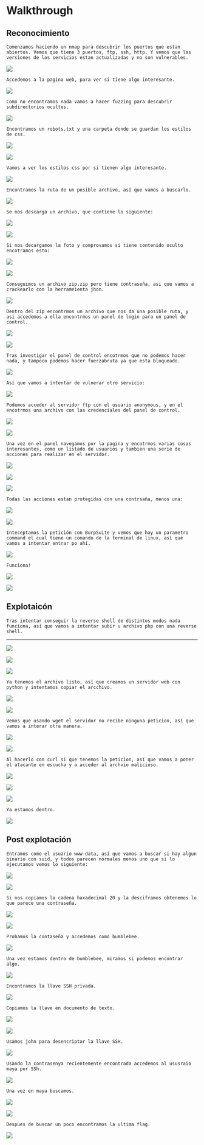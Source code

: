 # Walkthrough

## Reconocimiento 

``Comenzamos haciendo un nmap para descubrir los puertos que estan abiertos. Vemos que tiene 3 puertos, ftp, ssh, http. Y vemos que las versiones de los servicios estan actualizadas y no son vulnerables.``

![](/Assets/walkthrough/2024-03-07_18-19.png)

``Accedemos a la pagina web, para ver si tiene algo interesante.``

![](/Assets/walkthrough/2024-03-07_18-21.png)

``Como no encontramos nada vamos a hacer fuzzing para descubrir subdirectorios ocultos.``

![](/Assets/walkthrough/2024-03-07_18-26.png)

``Encontramos un robots.txt y una carpeta donde se guardan los estilos de css.``

![](/Assets/walkthrough/2024-03-07_18-26_1.png)

![](/Assets/walkthrough/2024-03-07_18-27.png)

``Vamos a ver los estilos css por si tienen algo interesante.``

![](/Assets/walkthrough/2024-03-07_18-28.png)

``Encontramos la ruta de un posible archivo, así que vamos a buscarlo.``

![](/Assets/walkthrough/2024-03-07_18-28_1.png)

``Se nos descarga un archivo, que contiene lo siguiente:``

![](/Assets/walkthrough/2024-03-07_18-30.png)

![](/Assets/walkthrough/2024-03-07_18-34.png)

``Si nos decargamos la foto y comprovamos si tiene contenido oculto encotramos esto:``

![](/Assets/walkthrough/2024-03-07_18-41.png)

![](/Assets/walkthrough/2024-03-07_18-42.png)

``Conseguimos un archivo zip.zip pero tiene contraseña, asi que vamos a crackearlo con la herrameienta jhon.``

![](/Assets/walkthrough/2024-03-07_18-46.png)

``Dentro del zip encontrmos un archivo que nos da una posible ruta, y asi accedemos a ella encontrmos un panel de login para un panel de control.``

![](/Assets/walkthrough/2024-03-07_18-48.png)

![](/Assets/walkthrough/2024-03-07_18-48_1.png)

``Tras investigar el panel de control encotrmos que no podemos hacer nada, y tampoco podemos hacer fuerzabruta ya que esta bloqueado.``

![](/Assets/login.jpg)

``Así que vamos a intentar de vulnerar otro servicio:``

![](/Assets/walkthrough/2024-03-07_18-56.png)

``Podemos acceder al servidor ftp con el usuario anonymous, y en el encotrmos una archivo con las credenciales del panel de control.``

![](/Assets/walkthrough/2024-03-07_18-57.png)

![](/Assets/walkthrough/2024-03-07_18-58.png)

``Una vez en el panel navegamos por la pagina y encotrmos varias cosas interesantes, como un listado de usuarios y tambien una serie de acciones para realizar en el servidor.``

![](/Assets/walkthrough/2024-03-07_18-58_1.png)

![](/Assets/walkthrough/2024-03-08_17-33.png)

![](/Assets/walkthrough/2024-03-08_17-33_1.png)

``Todas las acciones estan protegidas con una contrsaña, menos una:``

![](/Assets/walkthrough/2024-03-08_17-34.png)

![](/Assets/walkthrough/2024-03-08_17-34_1.png)

``Inteceptamos la petición con BurpSuite y vemos que hay un parametro command el cual tiene un comando de la terminal de linux, así que vamos a intentar entrar po ahí.``

![](/Assets/walkthrough/2024-03-08_17-36.png)

``Funciona!``

![](/Assets/walkthrough/2024-03-08_17-37.png)


![](/Assets/walkthrough/2024-03-08_17-39.png)

## Explotaicón
``Tras intentar conseguir la reverse shell de distintos modos nada funciona, así que vamos a intentar subir u archivo php con una reverse shell.``

---

![](/Assets/walkthrough/2024-03-08_17-43.png)

![](/Assets/walkthrough/2024-03-08_17-43_1.png)

![](/Assets/walkthrough/2024-03-08_17-44.png)

``Ya tenemos el archivo listo, así que creamos un servidor web con python y intentamos copiar el arcchivo.``

![](/Assets/walkthrough/2024-03-08_17-51.png)

![](/Assets/walkthrough/2024-03-08_17-51_1.png)

``Vemos que usando wget el servidor no recibe ninguna peticion, así que vamos a interar otra manera.``

![](/Assets/walkthrough/2024-03-08_17-51_2.png)

![](/Assets/walkthrough/2024-03-08_17-52.png)

``Al hacerlo con curl si que tenemos la peticion, así que vamos a poner el atacante en escucha y a acceder al archvio malicioso.``

![](/Assets/walkthrough/2024-03-08_17-53.png)

![](/Assets/walkthrough/2024-03-08_17-54.png)

![](/Assets/walkthrough/2024-03-08_17-54_1.png)

``Ya estamos dentro.``


![](/Assets/walkthrough/2024-03-08_17-55.png)

## Post explotación

``Entramos como el usuario www-data, así que vamos a buscar si hay algun binario con suid, y todos parecen normales menos uno que si lo ejecutamos vemos lo siguiente:``

![](/Assets/walkthrough/2024-03-08_18-02.png)

![](/Assets/walkthrough/2024-03-08_18-06.png)

``Si nos copiamos la cadena haxadecimal 20 y la desciframos obtenemos lo que parece una contraseña.``

![](/Assets/walkthrough/2024-03-08_18-18.png)

![](/Assets/walkthrough/2024-03-08_18-22.png)

``Probamos la contaseña y accedemos como bumblebee.``

![](/Assets/walkthrough/2024-03-08_18-23_1.png)

``Una vez estamos dentro de bumblebee, miramos si podemos encontrar algo.``

![](/Assets/walkthrough/2024-03-11_16-37.png)

``Encontramos la llave SSH privada.``

![](/Assets/walkthrough/2024-03-11_16-38.png)

``Copiamos la llave en documento de texto.``

![](/Assets/walkthrough/2024-03-11_16-41.png)

![](/Assets/walkthrough/2024-03-11_16-42.png)

``Usamos john para desencriptar la llave SSH.``

![](/Assets/walkthrough/2024-03-11_16-46.png)

``Usando la contrasenya recientemente encontrada accedemos al ususraio maya por SSh.``

![](/Assets/walkthrough/2024-03-11_16-47.png)

``Una vez en maya buscamos.``

![](/Assets/walkthrough/2024-03-11_17-09.png)

![](/Assets/walkthrough/2024-03-11_17-09_1.png)

``Despues de buscar un poco encontramos la ultima flag.``

![](/Assets/walkthrough/2024-03-11_17-10.png)

